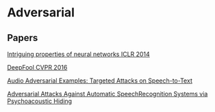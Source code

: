 # Adversarial

## Papers

[Intriguing properties of neural networks ICLR 2014](https://arxiv.org/abs/1312.6199)

[DeepFool CVPR 2016](https://arxiv.org/abs/1511.04599)

[Audio Adversarial Examples: Targeted Attacks on Speech-to-Text](https://arxiv.org/abs/1801.01944)

[Adversarial Attacks Against Automatic SpeechRecognition Systems via Psychoacoustic Hiding](https://arxiv.org/pdf/1808.05665.pdf)
